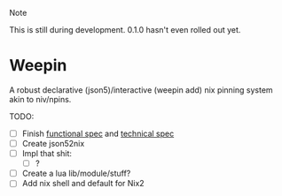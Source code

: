 > [!NOTE]
> This is still during development.
> 0.1.0 hasn't even rolled out yet.

# Weepin

A robust declarative (json5)/interactive (weepin add) nix pinning system akin to niv/npins.

TODO:
- [ ] Finish [functional spec](./docs/spec/0.1/functional.md) and [technical spec](./docs/spec/0.1/technical.md)
- [ ] Create json52nix
- [ ] Impl that shit:
  - [ ] ?
- [ ] Create a lua lib/module/stuff?
- [ ] Add nix shell and default for Nix2
